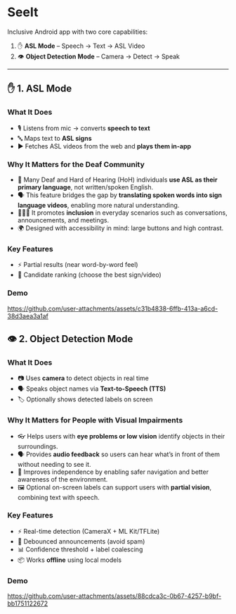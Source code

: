 # SeeIt

Inclusive Android app with two core capabilities:  

1. ✋ **ASL Mode** – Speech → Text → ASL Video  
2. 👁️ **Object Detection Mode** – Camera → Detect → Speak  

---

## ✋ 1. ASL Mode  

### What It Does  
- 🎙️ Listens from mic → converts **speech to text**  
- 🔤 Maps text to **ASL signs**  
- ▶️ Fetches ASL videos from the web and **plays them in-app**  

### Why It Matters for the Deaf Community  
- 🤟 Many Deaf and Hard of Hearing (HoH) individuals **use ASL as their primary language**, not written/spoken English.  
- 🗣️ This feature bridges the gap by **translating spoken words into sign language videos**, enabling more natural understanding.  
- 🧑‍🤝‍🧑 It promotes **inclusion** in everyday scenarios such as conversations, announcements, and meetings.  
- 🌍 Designed with accessibility in mind: large buttons and high contrast.  

### Key Features  
- ⚡ Partial results (near word-by-word feel)  
- 🎯 Candidate ranking (choose the best sign/video)  

### Demo  

https://github.com/user-attachments/assets/c31b4838-6ffb-413a-a6cd-38d3aea3a1af

## 👁️ 2. Object Detection Mode  

### What It Does  
- 📷 Uses **camera** to detect objects in real time  
- 🗣️ Speaks object names via **Text-to-Speech (TTS)**  
- 🏷️ Optionally shows detected labels on screen

### Why It Matters for People with Visual Impairments  
- 👓 Helps users with **eye problems or low vision** identify objects in their surroundings.  
- 🗣️ Provides **audio feedback** so users can hear what’s in front of them without needing to see it.  
- 🧭 Improves independence by enabling safer navigation and better awareness of the environment.  
- 🖼️ Optional on-screen labels can support users with **partial vision**, combining text with speech.  


### Key Features  
- ⚡ Real-time detection (CameraX + ML Kit/TFLite)  
- 🔕 Debounced announcements (avoid spam)  
- 📊 Confidence threshold + label coalescing  
- 📦 Works **offline** using local models  

### Demo  
https://github.com/user-attachments/assets/88cdca3c-0b67-4257-b9bf-bb1751122672





